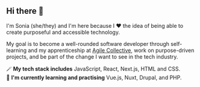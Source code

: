 ## Hi there 👋
I'm Sonia (she/they) and I'm here because I ❤️ the idea of being able to create purposeful and accessible technology. 

My goal is to become a well-rounded software developer through self-learning and my apprenticeship at [Agile Collective](https://agile.coop/), work on purpose-driven projects, and be part of the change I want to see in the tech industry.

🪄 **My tech stack includes** JavaScript, React, Next.js, HTML and CSS.  
🌱 **I'm currently learning and practising** Vue.js, Nuxt, Drupal, and PHP.  
